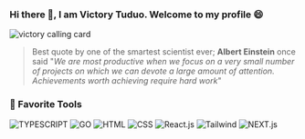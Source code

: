 ### Hi there 👋, I am Victory Tuduo. Welcome to my profile :smile: 

![victory calling card](https://github.com/Victory-ET/Victory-ET/assets/54719205/cc2d32e2-3ec5-4989-aef2-59e79af03752)
> Best quote by one of the smartest scientist ever; **Albert Einstein** once said "*We are most productive when we focus on a very small number of projects on which we can devote a large amount of attention. Achievements worth achieving require hard work*"

### 🧰 Favorite Tools

![TYPESCRIPT](https://img.shields.io/badge/Typescript-D3D3D3?style=flat-square&logo=typescript&logoColor=3178C6)
![GO](https://img.shields.io/badge/Go-D3D3D3?style=flat-square&logo=go&logoColor=00ADD8)
![HTML](https://img.shields.io/badge/HTML-D3D3D3?style=flat-square&logo=html5&logoColor=E34F26)
![CSS](https://img.shields.io/badge/CSS-D3D3D3?style=flat-square&logo=css3&logoColor=1572B6)
![React.js](https://img.shields.io/badge/React-D3D3D3?style=flat-square&logo=react&logoColor=61DAFB)
![Tailwind](https://img.shields.io/badge/Tailwind-D3D3D3?style=flat-square&logo=tailwindcss&logoColor=06B6D4)
![NEXT.js](https://img.shields.io/badge/Next.js-D3D3D3?style=flat-square&logo=next.js&logoColor=000000)

<!--
**Victory-ET/Victory-ET** is a ✨ _special_ ✨ repository because its `README.md` (this file) appears on your GitHub profile.

Here are some ideas to get you started:

- 🔭 I’m currently working on ...
- 🌱 I’m currently learning ...
- 👯 I’m looking to collaborate on ...
- 🤔 I’m looking for help with ...
- 💬 Ask me about ...
- 📫 How to reach me: ...
- 😄 Pronouns: ...
- ⚡ Fun fact: ...
-->
